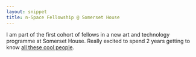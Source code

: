 ```yaml
---
layout: snippet
title: n-Space Fellowship @ Somerset House
---
```


I am part of the first cohort of fellows in a new art and technology programme at Somerset House. Really excited to spend 2 years getting to know <a href="www.somersethouse.org.uk/somerset-house-studios/residencies-and-opportunities/n-space">all these cool people</a>.